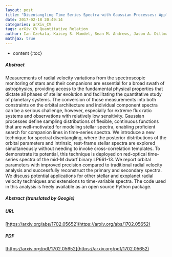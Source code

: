 ```yaml
---
layout: post
title: "Disentangling Time Series Spectra with Gaussian Processes: Applications to Radial Velocity Analysis"
date: 2017-02-18 20:49:14
categories: arXiv_CV
tags: arXiv_CV Quantitative Relation
author: Ian Czekala, Kaisey S. Mandel, Sean M. Andrews, Jason A. Dittmann, Sujit K. Ghosh, Benjamin T. Montet, Elisabeth R. Newton
mathjax: true
---
```


* content
{:toc}

##### Abstract
Measurements of radial velocity variations from the spectroscopic monitoring of stars and their companions are essential for a broad swath of astrophysics, providing access to the fundamental physical properties that dictate all phases of stellar evolution and facilitating the quantitative study of planetary systems. The conversion of those measurements into both constraints on the orbital architecture and individual component spectra can be a serious challenge, however, especially for extreme flux ratio systems and observations with relatively low sensitivity. Gaussian processes define sampling distributions of flexible, continuous functions that are well-motivated for modeling stellar spectra, enabling proficient search for companion lines in time-series spectra. We introduce a new technique for spectral disentangling, where the posterior distributions of the orbital parameters and intrinsic, rest-frame stellar spectra are explored simultaneously without needing to invoke cross-correlation templates. To demonstrate its potential, this technique is deployed on red-optical time-series spectra of the mid-M dwarf binary LP661-13. We report orbital parameters with improved precision compared to traditional radial velocity analysis and successfully reconstruct the primary and secondary spectra. We discuss potential applications for other stellar and exoplanet radial velocity techniques and extensions to time-variable spectra. The code used in this analysis is freely available as an open source Python package.

##### Abstract (translated by Google)


##### URL
[https://arxiv.org/abs/1702.05652](https://arxiv.org/abs/1702.05652)

##### PDF
[https://arxiv.org/pdf/1702.05652](https://arxiv.org/pdf/1702.05652)

